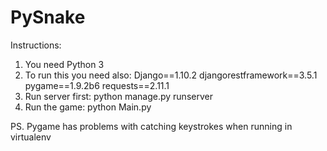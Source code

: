 # PySnake

Instructions:

1. You need Python 3
2. To run this you need also:
   Django==1.10.2
   djangorestframework==3.5.1
   pygame==1.9.2b6
   requests==2.11.1
3. Run server first:
      python manage.py runserver
4. Run the game:
      python Main.py


PS. Pygame has problems with catching keystrokes when running in virtualenv
